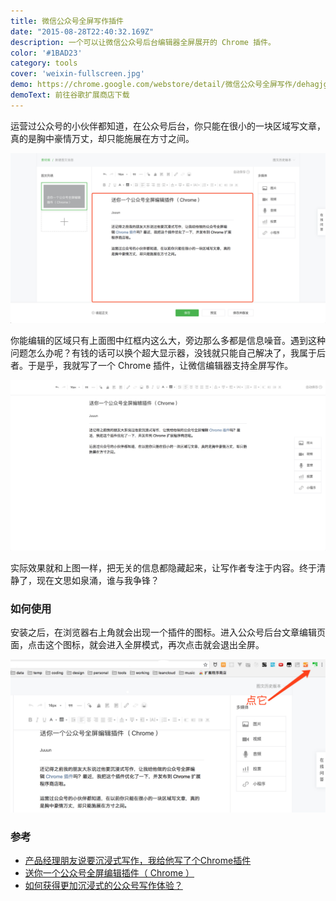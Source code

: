 ```yaml
---
title: 微信公众号全屏写作插件
date: "2015-08-28T22:40:32.169Z"
description: 一个可以让微信公众号后台编辑器全屏展开的 Chrome 插件。
color: '#1BAD23'
category: tools
cover: 'weixin-fullscreen.jpg'
demo: https://chrome.google.com/webstore/detail/微信公众号全屏写作/dehagjgefepfeldnhgalganefodnbcfk?hl=zh-CN
demoText: 前往谷歌扩展商店下载
---
```


运营过公众号的小伙伴都知道，在公众号后台，你只能在很小的一块区域写文章，真的是胸中豪情万丈，却只能施展在方寸之间。

![](./weixin-fullscreen/weixin-editor.jpeg)

你能编辑的区域只有上面图中红框内这么大，旁边那么多都是信息噪音。遇到这种问题怎么办呢？有钱的话可以换个超大显示器，没钱就只能自己解决了，我属于后者。于是乎，我就写了一个 Chrome 插件，让微信编辑器支持全屏写作。

![](./weixin-fullscreen/full.jpeg)

实际效果就和上图一样，把无关的信息都隐藏起来，让写作者专注于内容。终于清静了，现在文思如泉涌，谁与我争锋？

### 如何使用

安装之后，在浏览器右上角就会出现一个插件的图标。进入公众号后台文章编辑页面，点击这个图标，就会进入全屏模式，再次点击就会退出全屏。

![](./weixin-fullscreen/usage.jpeg)

### 参考
- [产品经理朋友说要沉浸式写作，我给他写了个Chrome插件](https://mp.weixin.qq.com/s/dzWhbGRn5lBexy8k1E7uDA)
- [送你一个公众号全屏编辑插件（ Chrome ）](https://mp.weixin.qq.com/s/rXfQgMioNTW6OHPpbnMEgQ)
- [如何获得更加沉浸式的公众号写作体验？](https://mp.weixin.qq.com/s/n87JszPfBA3Y7tXbOzmZ_g)